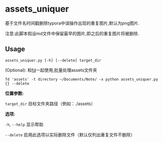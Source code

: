 # assets_uniquer
基于文件名时间戳删除typora中误操作出现的重复图片,默认为png图片.

注意:此脚本假设md文件中保留最早的图片,即之后的重复图片将被删除.

## Usage

`assets_uniquer.py [-h] [--delete] target_dir`

(Optional): 和[fd](https://github.com/sharkdp/fd)一起使用,批量处理assets文件夹
```
fd 'assets' -t directory ~/Documents/Note/ -x python assets_uniquer.py {} --delete
```

**位置参数:**

`target_dir`  目标文件夹路径（例如：./assets）

**选项:**

`-h`, `--help`  显示帮助

  `--delete`    启用此选项以实际删除文件（默认仅列出重复文件不删除）
